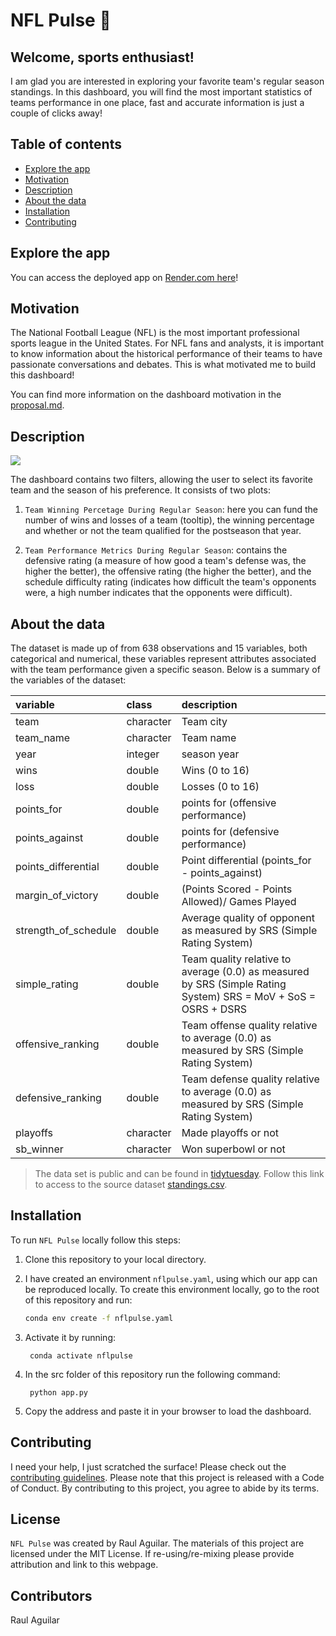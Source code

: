 # NFL Pulse  🏈

## Welcome, sports enthusiast! 

I am glad you are interested in exploring your favorite team's regular season standings. In this dashboard, you will find the most important statistics of teams performance in one place, fast and accurate information is just a couple of clicks away!

## Table of contents

- [Explore the app](#explore-the-app)
- [Motivation](#motivation)
- [Description](#description)
- [About the data](#about-the-data)
- [Installation](#installation)
- [Contributing](#contributing)

## Explore the app

You can access the deployed app on [Render.com here](https://nflpulse.onrender.com/)!

## Motivation

The National Football League (NFL) is the most important professional sports league in the United States. For NFL fans and analysts, it is important to know information about the historical performance of their teams to have passionate conversations and debates. This is what motivated me to build this dashboard!

You can find more information on the dashboard motivation in the [proposal.md](https://github.com/AguilarRaul/PulseNFL/tree/main/reports/proposal.md).

## Description

![](img/NFL_Pulse.gif)

The dashboard contains two filters, allowing the user to select its favorite team and the season of his preference. It consists of two plots:

1. `Team Winning Percetage During Regular Season`: here you can fund the number of wins and losses of a team (tooltip), the winning percentage and whether or not the team qualified for the postseason that year.

2. `Team Performance Metrics During Regular Season`: contains the defensive rating (a measure of how good a team's defense was, the higher the better), the offensive rating (the higher the better), and the schedule difficulty rating (indicates how difficult the team's opponents were, a high number indicates that the opponents were difficult).

## About the data

The dataset is made up of from 638 observations and 15 variables, both categorical and numerical, these variables represent attributes associated with the team performance given a specific season. Below is a summary of the variables of the dataset:

|variable             |class     |description |
|:--------------------|:---------|:-----------|
|team                 |character | Team city |
|team_name            |character | Team name|
|year                 |integer   | season year |
|wins                 |double    | Wins (0 to 16)|
|loss                 |double    | Losses (0 to 16) |
|points_for           |double    | points for (offensive performance) |
|points_against       |double    | points for (defensive performance) |
|points_differential  |double    | Point differential (points_for - points_against) |
|margin_of_victory    |double    | (Points Scored - Points Allowed)/ Games Played |
|strength_of_schedule |double    | Average quality of opponent as measured by SRS (Simple Rating System) |
|simple_rating        |double    |Team quality relative to average (0.0) as measured by SRS (Simple Rating System) SRS = MoV + SoS = OSRS + DSRS |
|offensive_ranking    |double    | Team offense quality relative to average (0.0) as measured by SRS (Simple Rating System)|
|defensive_ranking    |double    | Team defense quality relative to average (0.0) as measured by SRS (Simple Rating System) |
|playoffs             |character | Made playoffs or not |
|sb_winner            |character | Won superbowl or not |

> The data set is public and can be found in [tidytuesday](https://github.com/rfordatascience/tidytuesday). Follow this link  to access to the source dataset [standings.csv](https://raw.githubusercontent.com/rfordatascience/tidytuesday/master/data/2020/2020-02-04/standings.csv).

## Installation

To run `NFL Pulse` locally follow this steps:

1. Clone this repository to your local directory.

2. I have created an environment `nflpulse.yaml`, using which our app can be reproduced locally. To create this environment locally, go to the root of this repository and run:

    ``` bash
    conda env create -f nflpulse.yaml
    ```

3. Activate it by running:

        conda activate nflpulse

4. In the src folder of this repository run the following command:

        python app.py

5. Copy the address and paste it in your browser to load the dashboard.

## Contributing

I need your help, I just scratched the surface! Please check out the [contributing guidelines](https://github.com/AguilarRaul/PulseNFL/blob/main/CONTRIBUTING.md). Please note that this project is released with a Code of Conduct. By contributing to this project, you agree to abide by its terms.

## License

`NFL Pulse` was created by Raul Aguilar. The materials of this project are licensed under the MIT License. If re-using/re-mixing please provide attribution and link to this webpage.

## Contributors

Raul Aguilar

